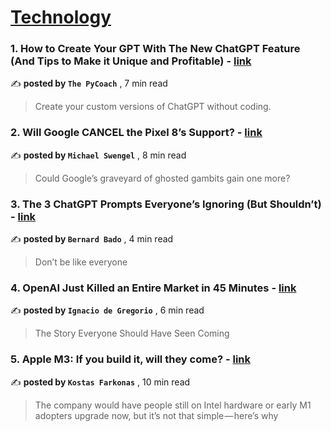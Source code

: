 
<h1><a href=https://medium.com/tag/technology/recommended target="_blank" rel="noopener noreferrer">Technology</a></h1>
<h3>1. How to Create Your GPT With The New ChatGPT Feature (And Tips to Make it Unique and Profitable) - <a href=https://medium.com/artificial-corner/how-to-create-your-gpt-with-the-new-chatgpt-feature-and-tips-to-make-it-unique-and-profitable-a9c2bce213db?source=tag_recommended_feed---------0-84----------technology----------884fb602_7659_4665_82d6_4ab3de170937------- target="_blank" rel="noopener noreferrer">link</a></h3>

✍️ **posted by `The PyCoach`** <date> , 7 min read</date>

<blockquote>Create your custom versions of ChatGPT without coding.</blockquote>

<h3>2. Will Google CANCEL the Pixel 8’s Support? - <a href=https://medium.com/@michaelswengel/will-google-cancel-the-pixel-8s-support-21a5f230fd85?source=tag_recommended_feed---------1-107----------technology----------884fb602_7659_4665_82d6_4ab3de170937------- target="_blank" rel="noopener noreferrer">link</a></h3>

✍️ **posted by `Michael Swengel`** <date> , 8 min read</date>

<blockquote>Could Google’s graveyard of ghosted gambits gain one more?</blockquote>

<h3>3. The 3 ChatGPT Prompts Everyone’s Ignoring (But Shouldn’t) - <a href=https://medium.com/generative-ai/the-3-chatgpt-prompts-everyones-ignoring-but-shouldn-t-d7af5cc7aa7e?source=tag_recommended_feed---------2-85----------technology----------884fb602_7659_4665_82d6_4ab3de170937------- target="_blank" rel="noopener noreferrer">link</a></h3>

✍️ **posted by `Bernard Bado`** <date> , 4 min read</date>

<blockquote>Don’t be like everyone</blockquote>

<h3>4. OpenAI Just Killed an Entire Market in 45 Minutes - <a href=https://medium.com/@ignacio.de.gregorio.noblejas/openai-just-killed-an-entire-market-in-45-minutes-818b2a8ad33e?source=tag_recommended_feed---------3-84----------technology----------884fb602_7659_4665_82d6_4ab3de170937------- target="_blank" rel="noopener noreferrer">link</a></h3>

✍️ **posted by `Ignacio de Gregorio`** <date> , 6 min read</date>

<blockquote>The Story Everyone Should Have Seen Coming</blockquote>

<h3>5. Apple M3: If you build it, will they come? - <a href=https://medium.com/turn-on-press-play/apple-m3-if-you-build-it-will-they-come-92c9dd8a83ec?source=tag_recommended_feed---------4-107----------technology----------884fb602_7659_4665_82d6_4ab3de170937------- target="_blank" rel="noopener noreferrer">link</a></h3>

✍️ **posted by `Kostas Farkonas`** <date> , 10 min read</date>

<blockquote>The company would have people still on Intel hardware or early M1 adopters upgrade now, but it’s not that simple — here’s why</blockquote>

